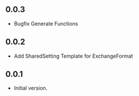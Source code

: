 ## 0.0.3

- Bugfix Generate Functions

## 0.0.2

- Add SharedSetting Template for ExchangeFormat

## 0.0.1

- Initial version.
